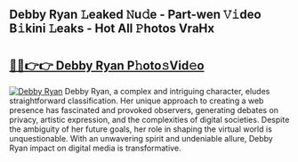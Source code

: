 ## Debby Ryan 𝙻eaked 𝙽u𝚍e - Part-wen 𝚅𝚒deo B𝚒kini 𝙻eaks - Hot All 𝙿hotos VraHx

# <h2><a href="http://ld55682.urlbe.top/?page=Debby+Ryan">🔗🔗👉👉 Debby Ryan P𝚑oto𝚜Vid𝚎o</a></h2>

[![Debby Ryan](https://i.imgur.com/eBuTRDB.gif)](http://ld55682.urlbe.top/?page=Debby+Ryan)
Debby Ryan, a complex and intriguing character, eludes straightforward classification. Her unique approach to creating a web presence has fascinated and provoked observers, generating debates on privacy, artistic expression, and the complexities of digital societies. Despite the ambiguity of her future goals, her role in shaping the virtual world is unquestionable. With an unwavering spirit and undeniable allure, Debby Ryan impact on digital media is transformative.
